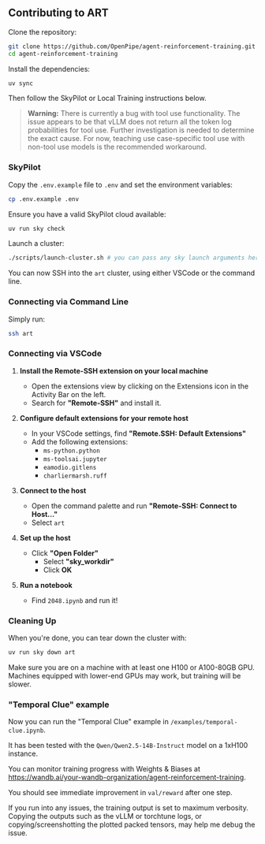 ## Contributing to ART

Clone the repository:

```bash
git clone https://github.com/OpenPipe/agent-reinforcement-training.git
cd agent-reinforcement-training
```

Install the dependencies:

```bash
uv sync
```

Then follow the SkyPilot or Local Training instructions below.

> **Warning:** There is currently a bug with tool use functionality. The issue appears to be that vLLM does not return all the token log probabilities for tool use. Further investigation is needed to determine the exact cause. For now, teaching use case-specific tool use with non-tool use models is the recommended workaround.

### SkyPilot

Copy the `.env.example` file to `.env` and set the environment variables:

```bash
cp .env.example .env
```

Ensure you have a valid SkyPilot cloud available:

```bash
uv run sky check
```

Launch a cluster:

```bash
./scripts/launch-cluster.sh # you can pass any sky launch arguments here
```

You can now SSH into the `art` cluster, using either VSCode or the command line.

### Connecting via Command Line

Simply run:

```bash
ssh art
```

### Connecting via VSCode

1. **Install the Remote-SSH extension on your local machine**

   - Open the extensions view by clicking on the Extensions icon in the Activity Bar on the left.
   - Search for **"Remote-SSH"** and install it.

2. **Configure default extensions for your remote host**

   - In your VSCode settings, find **"Remote.SSH: Default Extensions"**
   - Add the following extensions:
     - `ms-python.python`
     - `ms-toolsai.jupyter`
     - `eamodio.gitlens`
     - `charliermarsh.ruff`

3. **Connect to the host**

   - Open the command palette and run **"Remote-SSH: Connect to Host..."**
   - Select `art`

4. **Set up the host**

   - Click **"Open Folder"**
     - Select **"sky_workdir"**
     - Click **OK**

5. **Run a notebook**
   - Find `2048.ipynb` and run it!

### Cleaning Up

When you're done, you can tear down the cluster with:

```bash
uv run sky down art
```

Make sure you are on a machine with at least one H100 or A100-80GB GPU. Machines equipped with lower-end GPUs may work, but training will be slower.

### "Temporal Clue" example

Now you can run the "Temporal Clue" example in `/examples/temporal-clue.ipynb`.

It has been tested with the `Qwen/Qwen2.5-14B-Instruct` model on a 1xH100 instance.

You can monitor training progress with Weights & Biases at https://wandb.ai/your-wandb-organization/agent-reinforcement-training.

You should see immediate improvement in `val/reward` after one step.

If you run into any issues, the training output is set to maximum verbosity. Copying the outputs such as the vLLM or torchtune logs, or copying/screenshotting the plotted packed tensors, may help me debug the issue.
